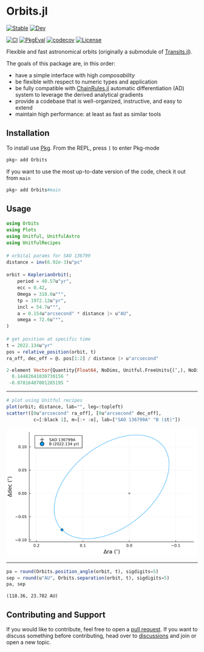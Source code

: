 # Orbits.jl

[![Stable](https://img.shields.io/badge/docs-stable-blue.svg)](https://juliaastro.github.io/Orbits/stable/)
[![Dev](https://img.shields.io/badge/docs-dev-blue.svg)](https://juliaastro.github.io/Orbits.jl/dev/)

[![CI](https://github.com/JuliaAstro/Orbits.jl/actions/workflows/ci.yml/badge.svg)](https://github.com/JuliaAstro/Orbits.jl/actions/workflows/ci.yml)
[![PkgEval](https://juliaci.github.io/NanosoldierReports/pkgeval_badges/O/Orbits.svg)](https://juliaci.github.io/NanosoldierReports/pkgeval_badges/report.html)
[![codecov](https://codecov.io/gh/juliaastro/Orbits.jl/graph/badge.svg?token=0PXylAA9Ig)](https://codecov.io/gh/juliaastro/Orbits.jl)
[![License](https://img.shields.io/badge/License-MIT-yellow.svg)](https://opensource.org/licenses/MIT)

Flexible and fast astronomical orbits (originally a submodule of [Transits.jl](https://github.com/JuliaAstro/Transits.jl)).

The goals of this package are, in this order:
* have a simple interface with high *composability*
* be flexible with respect to numeric types and application
* be fully compatible with [ChainRules.jl](https://github.com/juliadiff/ChainRules.jl) automatic differentiation (AD) system to leverage the derived analytical gradients
* provide a codebase that is well-organized, instructive, and easy to extend
* maintain high performance: at least as fast as similar tools

## Installation

To install use [Pkg](https://julialang.github.io/Pkg.jl/v1/managing-packages/). From the REPL, press `]` to enter Pkg-mode

```julia
pkg> add Orbits
```
If you want to use the most up-to-date version of the code, check it out from `main`

```julia
pkg> add Orbits#main
```

## Usage

```julia
using Orbits
using Plots
using Unitful, UnitfulAstro
using UnitfulRecipes

# orbital params for SAO 136799
distance = inv(6.92e-3)u"pc"

orbit = KeplerianOrbit(;
    period = 40.57u"yr",
    ecc = 0.42,
    Omega = 318.6u"°",
    tp = 1972.12u"yr",
    incl = 54.7u"°",
    a = 0.154u"arcsecond" * distance |> u"AU",
    omega = 72.6u"°",
)

# get position at specific time
t = 2022.134u"yr"
pos = relative_position(orbit, t)
ra_off, dec_off = @. pos[1:2] / distance |> u"arcsecond"
```

```julia
2-element Vector{Quantity{Float64, NoDims, Unitful.FreeUnits{(″,), NoDims, nothing}}}:
  0.14482641030730156 ″
 -0.07816487001285195 ″
```

---
```julia
# plot using Unitful recipes
plot(orbit; distance, lab="", leg=:topleft)
scatter!([0u"arcsecond" ra_off], [0u"arcsecond" dec_off],
          c=[:black 1], m=[:+ :o], lab=["SAO 136799A" "B ($t)"])
```

![](docs/src/assets/sao136799.png)

---
```julia
pa = round(Orbits.position_angle(orbit, t), sigdigits=5)
sep = round(u"AU", Orbits.separation(orbit, t), sigdigits=5)
pa, sep
```

```
(118.36, 23.782 AU)
```

## Contributing and Support

If you would like to contribute, feel free to open a [pull request](https://github.com/JuliaAstro/Orbits.jl/pulls). If you want to discuss something before contributing, head over to [discussions](https://github.com/JuliaAstro/Orbits.jl/discussions) and join or open a new topic.
